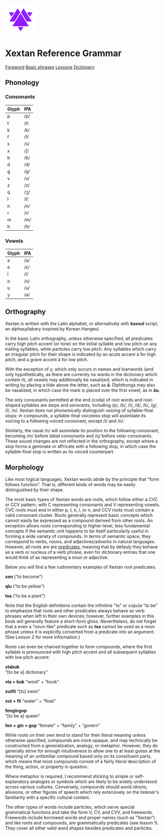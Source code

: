 
![Xextan heart](assets/user/xex_heart.png)

# Xextan Reference Grammar

[Foreword](?page=foreword)
[Basic phrases](?page=basic-phrases)
[Lessons](?page=lessons)
[Dictionary](https://xextan.github.io/vlabuk)

## Phonology

### Consonants

| **Glyph** | **IPA** |
|---|---|
| p | /p/ |
| t | /t/ |
| k | /k/ |
| f | /f/ |
| s | /s/ |
| x | /ʃ/ |
| b | /b/ |
| d | /d/ |
| g | /g/ |
| v | /v/ |
| z | /z/ |
| q | /ʒ/ |
| l | /l/ |
| n | /n/ |
| r | /r/ |
| m | /m/ |
| h | /h/ |

### Vowels

| **Glyph** | **IPA** |
|---|---|
| a | /a/ |
| e | /ɛ/ |
| i | /i/ |
| o | /o/ |
| u | /u/ |
| y | /ə/ |

## Orthography

Xextan is written with the Latin alphabet, or alternatively with **kaxxol** script, an alphasyllabary inspired by Korean Hangeul.

In the basic Latin orthography, unless otherwise specified, all predicates carry high pitch accent (or tone) on the initial syllable and low pitch on any trailing syllables, while particles carry low pitch. Any syllables which carry an irregular pitch for their shape is indicated by an acute accent á for high pitch, and a grave accent à for low pitch.

With the exception of y, which only occurs in names and loanwords (and only hypothetically, as there are currently no words in the dictionary which contain it), all vowels may additionally be nasalized, which is indicated in writing by placing a tilde above the letter, such as **ã**. Diphthongs may also be nasalized, in which case the mark is placed over the first vowel, as in **ãu**.

The only consonants permitted at the end (coda) of root words and root-shaped syllables are stops and sonorants, including /p/, /b/, /t/, /d/, /k/, /g/, /l/, /n/. Xextan does not phonemically distinguish voicing of syllable-final stops: in compounds, a syllable-final voiceless stop will assimilate its voicing to a following voiced consonant, except /l/ and /n/. 

Similarly, the nasal /n/ will assimilate its position to the following consonant, becoming /m/ before labial consonants and /ŋ/ before velar consonants. These sound changes are not reflected in the orthography, except where a stop forms a geminate or affricate with a following stop, in which case the syllable-final stop is written as its voiced counterpart.

## Morphology

Like most logical languages, Xextan words abide by the principle that “form follows function”. That is, different kinds of words may be easily distinguished by their shape. 

The most basic types of Xextan words are roots, which follow either a CVC or CCV pattern, with C representing consonants and V representing vowels. CVC roots must end in either p, t, k, l, or n, and CCV roots must contain a valid consonant cluster. Roots generally represent basic concepts which cannot easily be expressed as a compound derived from other roots. An exception allows roots corresponding to higher-level, less fundamental concepts if the semantic unit happens to be itself particularly useful in forming a wide variety of compounds. In terms of semantic space, they correspond to verbs, nouns, and adjectives/adverbs in natural languages. However, all roots are are [predicates](?page=predicate), meaning that by defauly they behave as a verb or nucleus of a verb phrase, even for dictionary entries that one would think of as representing a noun or adjective.

Below you will find a few rudimentary examples of Xextan root predicates.

**xen** 
(“to become”)

**qlu**
(“to be yellow”)

**tsa**
(“to be a plant”)

Note that the English definitions contain the infinitive "to" or copula "to be" to emphasize that roots and other predicates always behave as verb phrases when left to their own devices; however, further examples in this book will generally feature a short-form gloss. Nevertheless, do not forget that a even a "noun-like" predicate such as **tsa** cannot be used as a noun phrase unless it is explicitly converted from a predicate into an argument. (See Lesson 2 for more information.)

Roots can even be chained together to form compounds, where the first syllable is pronounced with high pitch accent and all subsequent syllables with low pitch accent:

**vlabuk**				
“\[to be a\] dictionary”

**vla + buk**
“word” + “book”

**xutfli**
“\[to\] swim”					

**xut + fli**
“water” + “float”

**fengingop**			
“\[to be a\] queen”

**fen + gin + gop**
“female” + “family” + “govern”

While roots on their own tend to stand for their literal meaning unless otherwise specified, compounds are more opaque, and may technically be constructed from a generalization, analogy, or metaphor. However, they do generally strive for enough intuitiveness to allow one to at least guess at the meaning of an unfamiliar compound based only on its constituent parts, which means that most compounds consist of a fairly literal description of the thing, action, or property in question. 

Where metaphor is required, I recommend sticking to simple or self-explanatory analogies or symbols which are likely to be widely understood across various cultures. Conversely, compounds should avoid idioms, allusions, or other figures of speech which rely extensively on the listener's familiarity with a specific cultural context.

The other types of words include particles, which serve special grammatical functions and take the form V, CV, and CVV, and freewords. Freewords include borrowed words and proper names (such as “Xextan”) and like roots and compounds, are grammatically predicates (see lesson 1). They cover all other valid word shapes besides predicates and particles.
